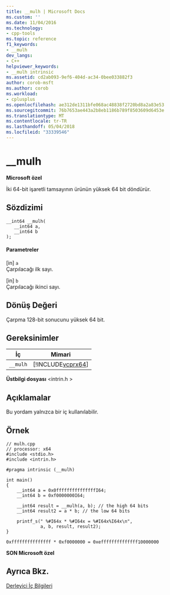 ```yaml
---
title: __mulh | Microsoft Docs
ms.custom: ''
ms.date: 11/04/2016
ms.technology:
- cpp-tools
ms.topic: reference
f1_keywords:
- __mulh
dev_langs:
- C++
helpviewer_keywords:
- __mulh intrinsic
ms.assetid: cd2ab093-9ef6-404d-ac34-0bee033882f3
author: corob-msft
ms.author: corob
ms.workload:
- cplusplus
ms.openlocfilehash: ae312de1311bfe068ac48838f2720bd8a2a83e53
ms.sourcegitcommit: 76b7653ae443a2b8eb1186b789f8503609d6453e
ms.translationtype: MT
ms.contentlocale: tr-TR
ms.lasthandoff: 05/04/2018
ms.locfileid: "33339546"
---
```

# <a name="mulh"></a>__mulh
**Microsoft özel**  
  
 İki 64-bit işaretli tamsayının ürünün yüksek 64 bit döndürür.  
  
## <a name="syntax"></a>Sözdizimi  
  
```  
__int64 __mulh(   
   __int64 a,   
   __int64 b   
);  
```  
  
#### <a name="parameters"></a>Parametreler  
 [in] `a`  
 Çarpılacağı ilk sayı.  
  
 [in] `b`  
 Çarpılacağı ikinci sayı.  
  
## <a name="return-value"></a>Dönüş Değeri  
 Çarpma 128-bit sonucunu yüksek 64 bit.  
  
## <a name="requirements"></a>Gereksinimler  
  
|İç|Mimari|  
|---------------|------------------|  
|`__mulh`|[!INCLUDE[vcprx64](../assembler/inline/includes/vcprx64_md.md)]|  
  
 **Üstbilgi dosyası** \<intrin.h >  
  
## <a name="remarks"></a>Açıklamalar  
 Bu yordam yalnızca bir iç kullanılabilir.  
  
## <a name="example"></a>Örnek  
  
```  
// mulh.cpp  
// processor: x64  
#include <stdio.h>  
#include <intrin.h>  
  
#pragma intrinsic (__mulh)  
  
int main()  
{  
    __int64 a = 0x0fffffffffffffffI64;  
    __int64 b = 0xf0000000I64;  
  
    __int64 result = __mulh(a, b); // the high 64 bits  
    __int64 result2 = a * b; // the low 64 bits  
  
    printf_s(" %#I64x * %#I64x = %#I64x%I64x\n",  
             a, b, result, result2);  
}  
```  
  
```Output  
0xfffffffffffffff * 0xf0000000 = 0xeffffffffffffff10000000  
```  
  
**SON Microsoft özel**  
  
## <a name="see-also"></a>Ayrıca Bkz.  
 [Derleyici İç Bilgileri](../intrinsics/compiler-intrinsics.md)